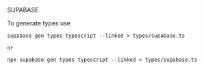 SUPABASE

To generate types use

```shell
supabase gen types typescript --linked > types/supabase.ts

or

npx supabase gen types typescript --linked > types/supabase.ts
```
